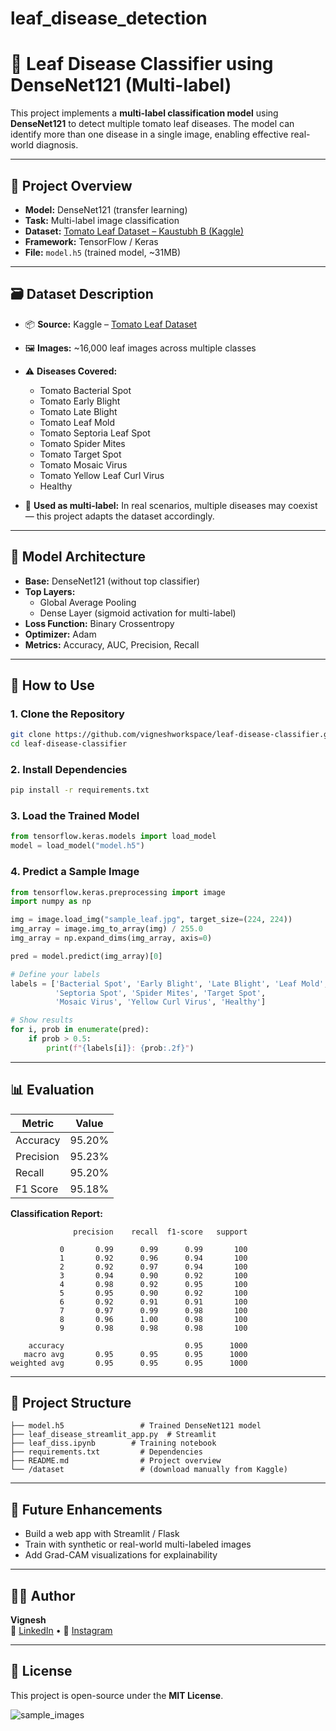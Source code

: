 # leaf_disease_detection
# 🍅 Leaf Disease Classifier using DenseNet121 (Multi-label)

This project implements a **multi-label classification model** using **DenseNet121** to detect multiple tomato leaf diseases. The model can identify more than one disease in a single image, enabling effective real-world diagnosis.

---

## 📌 Project Overview

- **Model:** DenseNet121 (transfer learning)
- **Task:** Multi-label image classification
- **Dataset:** [Tomato Leaf Dataset – Kaustubh B (Kaggle)](https://www.kaggle.com/datasets/kaustubhb999/tomatoleaf)
- **Framework:** TensorFlow / Keras
- **File:** `model.h5` (trained model, ~31MB)

---

## 🗃️ Dataset Description

- 📦 **Source:** Kaggle – [Tomato Leaf Dataset](https://www.kaggle.com/datasets/kaustubhb999/tomatoleaf)
- 🖼️ **Images:** ~16,000 leaf images across multiple classes
- ⚠️ **Diseases Covered:**
  - Tomato Bacterial Spot
  - Tomato Early Blight
  - Tomato Late Blight
  - Tomato Leaf Mold
  - Tomato Septoria Leaf Spot
  - Tomato Spider Mites
  - Tomato Target Spot
  - Tomato Mosaic Virus
  - Tomato Yellow Leaf Curl Virus
  - Healthy

- 🔀 **Used as multi-label:** In real scenarios, multiple diseases may coexist — this project adapts the dataset accordingly.

---

## 🧠 Model Architecture

- **Base:** DenseNet121 (without top classifier)
- **Top Layers:**
  - Global Average Pooling
  - Dense Layer (sigmoid activation for multi-label)
- **Loss Function:** Binary Crossentropy
- **Optimizer:** Adam
- **Metrics:** Accuracy, AUC, Precision, Recall

---

## 🏁 How to Use

### 1. Clone the Repository
```bash
git clone https://github.com/vigneshworkspace/leaf-disease-classifier.git
cd leaf-disease-classifier
```

### 2. Install Dependencies
```bash
pip install -r requirements.txt
```

### 3. Load the Trained Model
```python
from tensorflow.keras.models import load_model
model = load_model("model.h5")
```

### 4. Predict a Sample Image
```python
from tensorflow.keras.preprocessing import image
import numpy as np

img = image.load_img("sample_leaf.jpg", target_size=(224, 224))
img_array = image.img_to_array(img) / 255.0
img_array = np.expand_dims(img_array, axis=0)

pred = model.predict(img_array)[0]

# Define your labels
labels = ['Bacterial Spot', 'Early Blight', 'Late Blight', 'Leaf Mold', 
          'Septoria Spot', 'Spider Mites', 'Target Spot', 
          'Mosaic Virus', 'Yellow Curl Virus', 'Healthy']

# Show results
for i, prob in enumerate(pred):
    if prob > 0.5:
        print(f"{labels[i]}: {prob:.2f}")
```

---

## 📊 Evaluation

| Metric     | Value        |
|------------|--------------|
| Accuracy   | 95.20%       |
| Precision  | 95.23%       |
| Recall     | 95.20%       |
| F1 Score   | 95.18%       |

**Classification Report:**
```
              precision    recall  f1-score   support

           0       0.99      0.99      0.99       100
           1       0.92      0.96      0.94       100
           2       0.92      0.97      0.94       100
           3       0.94      0.90      0.92       100
           4       0.98      0.92      0.95       100
           5       0.95      0.90      0.92       100
           6       0.92      0.91      0.91       100
           7       0.97      0.99      0.98       100
           8       0.96      1.00      0.98       100
           9       0.98      0.98      0.98       100

    accuracy                           0.95      1000
   macro avg       0.95      0.95      0.95      1000
weighted avg       0.95      0.95      0.95      1000
```

---

## 📁 Project Structure

```
├── model.h5                 # Trained DenseNet121 model
├── leaf_disease_streamlit_app.py  # Streamlit
├── leaf_diss.ipynb        # Training notebook
├── requirements.txt         # Dependencies
├── README.md                # Project overview
└── /dataset                 # (download manually from Kaggle)
```

---

## 🚀 Future Enhancements

- Build a web app with Streamlit / Flask
- Train with synthetic or real-world multi-labeled images
- Add Grad-CAM visualizations for explainability

---

## 🧑‍🔬 Author

**Vignesh**  
🔗 [LinkedIn](https://www.linkedin.com/in/vignesh-sist/) • 📸 [Instagram](https://instagram.com/itsvignesh_43)

---

## 📜 License

This project is open-source under the **MIT License**.

![sample_images](https://github.com/user-attachments/assets/956b3504-9f1f-412e-b465-dcfbbb8bbfdb)
